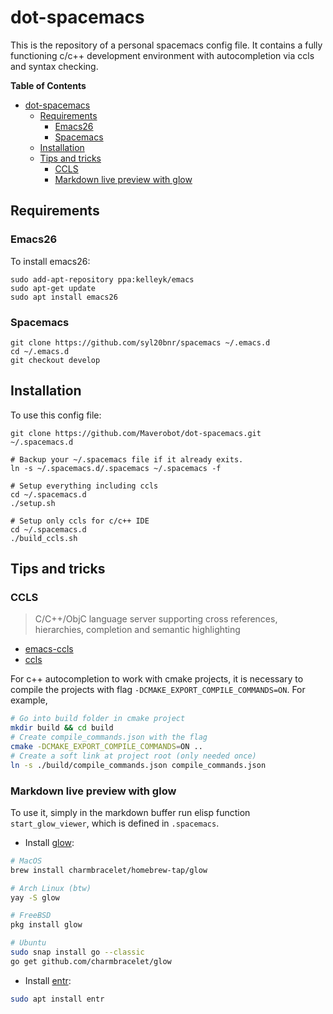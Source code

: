 # dot-spacemacs
This is the repository of a personal spacemacs config file. It contains a fully functioning c/c++ development environment with autocompletion via ccls and syntax checking.
<!-- markdown-toc start - Don't edit this section. Run M-x markdown-toc-refresh-toc -->
**Table of Contents**

- [dot-spacemacs](#dot-spacemacs)
    - [Requirements](#requirements)
        - [Emacs26](#emacs26)
        - [Spacemacs](#spacemacs)
    - [Installation](#installation)
    - [Tips and tricks](#tips-and-tricks)
        - [CCLS](#ccls)
        - [Markdown live preview with glow](#markdown-live-preview-with-glow)

<!-- markdown-toc end -->

## Requirements
### Emacs26
To install emacs26:
```
sudo add-apt-repository ppa:kelleyk/emacs
sudo apt-get update
sudo apt install emacs26
```
### Spacemacs
```
git clone https://github.com/syl20bnr/spacemacs ~/.emacs.d
cd ~/.emacs.d
git checkout develop
```
## Installation
To use this config file:
```
git clone https://github.com/Maverobot/dot-spacemacs.git ~/.spacemacs.d

# Backup your ~/.spacemacs file if it already exits.
ln -s ~/.spacemacs.d/.spacemacs ~/.spacemacs -f

# Setup everything including ccls
cd ~/.spacemacs.d
./setup.sh

# Setup only ccls for c/c++ IDE
cd ~/.spacemacs.d
./build_ccls.sh
```

## Tips and tricks
### CCLS

> C/C++/ObjC language server supporting cross references, hierarchies, completion and semantic highlighting

+ [emacs-ccls](https://github.com/MaskRay/emacs-ccls)
+ [ccls](https://github.com/MaskRay/ccls)

For c++ autocompletion to work with cmake projects, it is necessary to compile the projects with flag `-DCMAKE_EXPORT_COMPILE_COMMANDS=ON`. For example,

```sh
# Go into build folder in cmake project
mkdir build && cd build
# Create compile_commands.json with the flag
cmake -DCMAKE_EXPORT_COMPILE_COMMANDS=ON ..
# Create a soft link at project root (only needed once)
ln -s ./build/compile_commands.json compile_commands.json
```

### Markdown live preview with glow
To use it, simply in the markdown buffer run elisp function `start_glow_viewer`, which is defined in `.spacemacs`.

* Install [glow](https://github.com/charmbracelet/glow):

```sh
# MacOS
brew install charmbracelet/homebrew-tap/glow

# Arch Linux (btw)
yay -S glow

# FreeBSD
pkg install glow

# Ubuntu
sudo snap install go --classic
go get github.com/charmbracelet/glow
```

* Install [entr](https://github.com/clibs/entr):

```sh
sudo apt install entr
```
